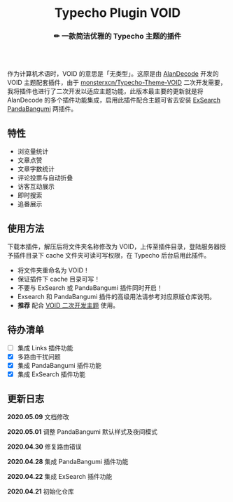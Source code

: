 <h1 align="center">Typecho Plugin VOID</h1><h3 align="center">✏ 一款简洁优雅的 Typecho 主题的插件</h3></br></br>


作为计算机术语时，VOID 的意思是「无类型」。这原是由 [AlanDecode](https://github.com/AlanDecode) 开发的 VOID 主题配套插件，由于 [monsterxcn/Typecho-Theme-VOID](https://github.com/monsterxcn/Typecho-Theme-VOID) 二次开发需要，我将插件也进行了二次开发以适应主题功能，此版本最主要的更新就是将 AlanDecode 的多个插件功能集成，启用此插件配合主题可省去安装 [ExSearch](https://github.com/AlanDecode/Typecho-Plugin-ExSearch) [PandaBangumi](https://github.com/AlanDecode/PandaBangumi-Typecho-Plugin) 两插件。

## 特性

 - 浏览量统计
 - 文章点赞
 - 文章字数统计
 - 评论投票与自动折叠
 - 访客互动展示
 - 即时搜索
 - 追番展示

## 使用方法

下载本插件，解压后将文件夹名称修改为 VOID，上传至插件目录，登陆服务器授予插件目录下 cache 文件夹可读可写权限，在 Typecho 后台启用此插件。

 - 将文件夹重命名为 VOID！
 - 保证插件下 cache 目录可写！
 - 不要与 ExSearch 或 PandaBangumi 插件同时开启！
 - Exsearch 和 PandaBangumi 插件的高级用法请参考对应原版仓库说明。
 - **推荐** 配合 [VOID 二次开发主题](https://github.com/monsterxcn/Typecho-Theme-VOID) 使用。



## 待办清单

 - [ ] 集成 Links 插件功能
 - [x] 多路由干扰问题
 - [x] 集成 PandaBangumi 插件功能
 - [x] 集成 ExSearch 插件功能

## 更新日志

**2020.05.09** 文档修改

**2020.05.01** 调整 PandaBangumi 默认样式及夜间模式

**2020.04.30** 修复路由错误

**2020.04.28** 集成 PandaBangumi 插件功能

**2020.04.22** 集成 ExSearch 插件功能

**2020.04.21** 初始化仓库
